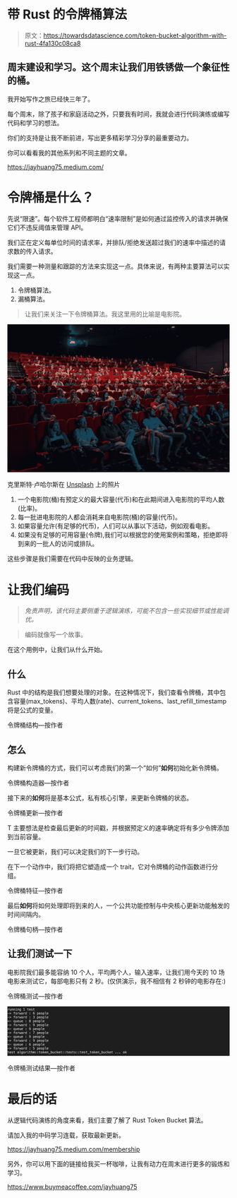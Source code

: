# 带 Rust 的令牌桶算法

> 原文：<https://towardsdatascience.com/token-bucket-algorithm-with-rust-4fa130c08ca8>

## 周末建设和学习。这个周末让我们用铁锈做一个象征性的桶。

我开始写作之旅已经快三年了。

每个周末，除了孩子和家庭活动之外，只要我有时间，我就会进行代码演练或编写代码和学习的想法。

你们的支持是让我不断前进，写出更多精彩学习分享的最重要动力。

你可以看看我的其他系列和不同主题的文章。

<https://jayhuang75.medium.com/>  

# 令牌桶是什么？

先说“限速”。每个软件工程师都明白“速率限制”是如何通过监控传入的请求并确保它们不违反阈值来管理 API。

我们正在定义每单位时间的请求率，并排队/拒绝发送超过我们的速率中描述的请求数的传入请求。

我们需要一种测量和跟踪的方法来实现这一点。具体来说，有两种主要算法可以实现这一点。

1.  令牌桶算法。
2.  漏桶算法。

> 让我们来关注一下令牌桶算法。我这里用的比喻是电影院。

![](img/f6e87b406f94e5fbe700ab8589c9eddc.png)

克里斯特·卢哈尔斯在 [Unsplash](https://unsplash.com?utm_source=medium&utm_medium=referral) 上的照片

1.  一个电影院(桶)有预定义的最大容量(代币)和在此期间进入电影院的平均人数(比率)。
2.  每一批进电影院的人都会消耗来自电影院(桶)的容量(代币)。
3.  如果容量允许(有足够的代币)，人们可以从事以下活动，例如观看电影。
4.  如果没有足够的可用容量(令牌),我们可以根据您的使用案例和策略，拒绝即将到来的一批人的访问或排队。

这些步骤是我们需要在代码中反映的业务逻辑。

# 让我们编码

> *免责声明，该代码主要侧重于逻辑演练，可能不包含一些实现细节或性能调优。*

> 编码就像写一个故事。

在这个用例中，让我们从什么开始。

## 什么

Rust 中的结构是我们想要处理的对象。在这种情况下，我们查看令牌桶，其中包含容量(max_tokens)、平均人数(rate)、current_tokens、last_refill_timestamp 将是公式的变量。

令牌桶结构—按作者

## 怎么

构建新令牌桶的方式，我们可以考虑我们的第一个“如何”**如何**初始化新令牌桶。

令牌桶构造器—按作者

接下来的**如何**将是基本公式，私有核心引擎，来更新令牌桶的状态。

令牌桶更新—按作者

T 主要想法是检查最后更新的时间戳，并根据预定义的速率确定将有多少令牌添加到当前容量。

一旦它被更新，我们可以决定我们的下一步行动。

在下一个动作中，我们将把它塑造成一个 trait，它对令牌桶的动作函数进行分组。

令牌桶特征—按作者

最后**如何**将如何处理即将到来的人，一个公共功能控制与中央核心更新功能触发的时间间隔内。

令牌桶句柄—按作者

## 让我们测试一下

电影院我们最多能容纳 10 个人，平均两个人，输入速率，让我们用今天的 10 场电影来测试它，每部电影只有 2 秒。(仅供演示，我不相信有 2 秒钟的电影存在:)

令牌桶测试—按作者

![](img/b7e121d19aea5a719b8308696d314dde.png)

令牌桶测试结果—按作者

# 最后的话

从逻辑代码演练的角度来看，我们主要了解了 Rust Token Bucket 算法。

请加入我的中码学习连载，获取最新更新。

<https://jayhuang75.medium.com/membership>  

另外，你可以用下面的链接给我买一杯咖啡，让我有动力在周末进行更多的锻炼和学习。

<https://www.buymeacoffee.com/jayhuang75> 